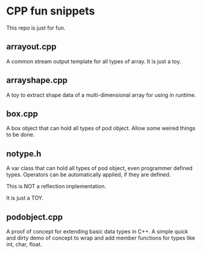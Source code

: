 # CPP fun snippets
This repo is just for fun.

## arrayout.cpp

A common stream output template for all types of array. It is just a toy.

## arrayshape.cpp

A toy to extract shape data of a multi-dimensional array for using in runtime.

## box.cpp

A box object that can hold all types of pod object. Allow some weired things to be done.

## notype.h

A var class that can hold all types of pod object, even programmer defined types. Operators can be automatically applied, if they are defined.

This is NOT a reflection implementation.

It is just a TOY.

## podobject.cpp

A proof of concept for extending basic data types in C++. A simple quick and dirty demo of concept to wrap and add member functions for types like int, char, float. 

